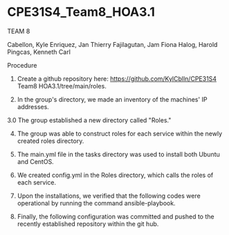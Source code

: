 # CPE31S4_Team8_HOA3.1
TEAM 8

Cabellon, Kyle
Enriquez, Jan Thierry
Fajilagutan, Jam Fiona
Halog, Harold
Pingcas, Kenneth Carl

Procedure
1. Create a github repository here: https://github.com/KylCblln/CPE31S4 Team8 HOA3.1/tree/main/roles.

2. In the group's directory, we made an inventory of the machines' IP addresses.

3.0 The group established a new directory called "Roles."

4. The group was able to construct roles for each service within the newly created roles directory.

5. The main.yml file in the tasks directory was used to install both Ubuntu and CentOS.

6. We created config.yml in the Roles directory, which calls the roles of each service.

7. Upon the installations, we verified that the following codes were operational by running the command ansible-playbook.

8. Finally, the following configuration was committed and pushed to the recently established repository within the git hub.
